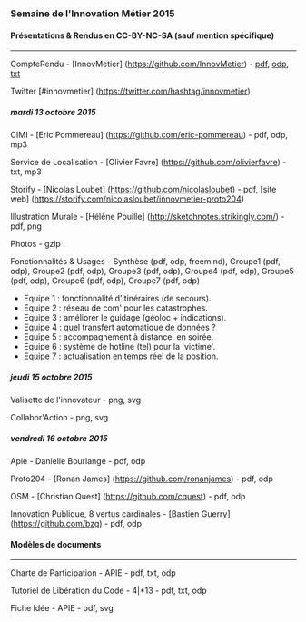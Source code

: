 
### Semaine de l'Innovation Métier 2015

#### Présentations & Rendus en CC-BY-NC-SA (sauf mention spécifique)

---

CompteRendu - [InnovMetier] (https://github.com/InnovMetier) - [pdf](docs/CompteRendu.pdf), [odp](docs/CompteRendu.odp), [txt](docs/CompteRendu.md)

Twitter [#innovmetier] (https://twitter.com/hashtag/innovmetier)

##### mardi 13 octobre 2015

CIMI - [Eric Pommereau] (https://github.com/eric-pommereau) - pdf, odp, mp3

Service de Localisation - [Olivier Favre] (https://github.com/olivierfavre) - txt, mp3

Storify - [Nicolas Loubet] (https://github.com/nicolasloubet) - pdf, [site web] (https://storify.com/nicolasloubet/innovmetier-proto204)

Illustration Murale - [Hélène Pouille] (http://sketchnotes.strikingly.com/) - pdf, png

Photos - gzip 

Fonctionnalités & Usages - Synthèse (pdf, odp, freemind), Groupe1 (pdf, odp), Groupe2 (pdf, odp), Groupe3 (pdf, odp), Groupe4 (pdf, odp), Groupe5 (pdf, odp), Groupe6 (pdf, odp), Groupe7 (pdf, odp)

- Equipe 1 : fonctionnalité d'itinéraires (de secours).
- Equipe 2 : réseau de com' pour les catastrophes. 
- Equipe 3 : améliorer le guidage (géoloc + indications).
- Equipe 4 : quel transfert automatique de données ?
- Equipe 5 : accompagnement à distance, en soirée.
- Equipe 6 : système de hotline (tel) pour la 'victime'. 
- Equipe 7 : actualisation en temps réel de la position.

##### jeudi 15 octobre 2015

Valisette de l'innovateur - png, svg

Collabor'Action - png, svg

##### vendredi 16 octobre 2015

Apie - Danielle Bourlange - pdf, odp

Proto204 - [Ronan James] (https://github.com/ronanjames) - pdf, odp

OSM - [Christian Quest] (https://github.com/cquest) - pdf, odp

Innovation Publique, 8 vertus cardinales - [Bastien Guerry] (https://github.com/bzg) - pdf, odp

#### Modèles de documents

---

Charte de Participation - APIE - pdf, txt, odp

Tutoriel de Libération du Code - 4|*13 - pdf, txt, odp

Fiche Idée - APIE - pdf, svg
